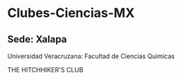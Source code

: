 # Clubes-Ciencias-MX

## Sede: Xalapa

Universidad Veracruzana: Facultad de Ciencias Quimicas

THE HITCHHIKER'S CLUB
